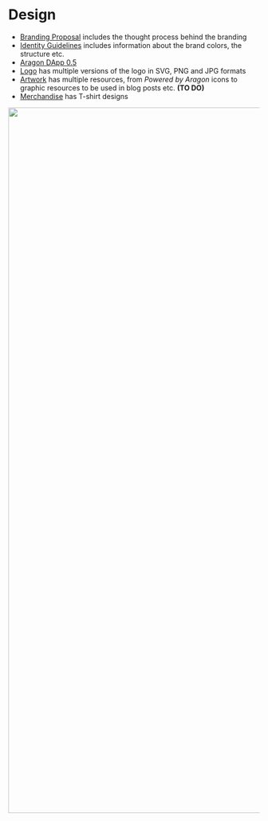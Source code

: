 # Design

- [Branding Proposal](branding_proposal) includes the thought process behind the branding
- [Identity Guidelines](identity_guidelines) includes information about the brand colors, the structure etc.
- [Aragon DApp 0.5](https://scene.zeplin.io/project/59a827960d4c4cb2274007f5)
- [Logo](logo/index.md) has multiple versions of the logo in SVG, PNG and JPG formats
- [Artwork](artwork/index.md) has multiple resources, from *Powered by Aragon* icons to graphic resources to be used in blog posts etc. **(TO DO)**
- [Merchandise](merch/index.md) has T-shirt designs


<img width="1412" src="https://user-images.githubusercontent.com/718208/31124299-2e1af6f4-a844-11e7-9c4b-2ccc02fd6588.png">
